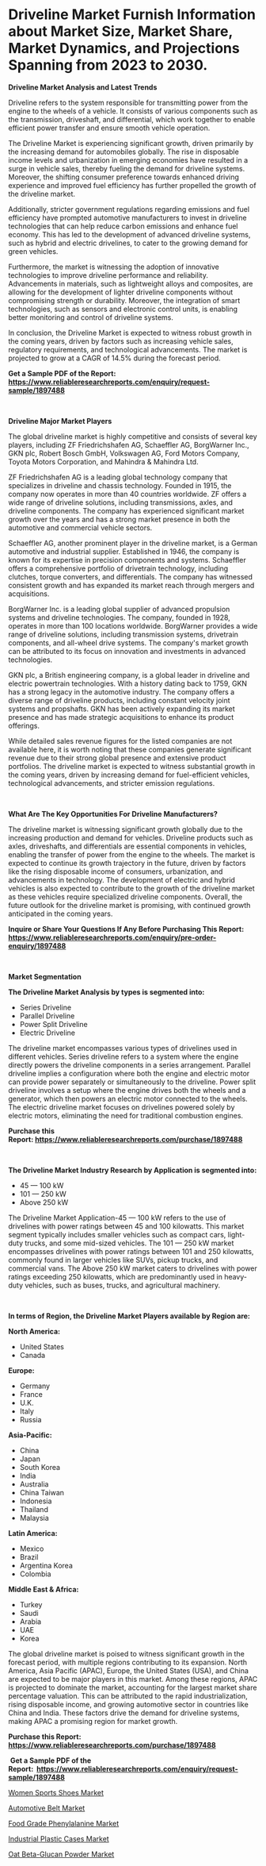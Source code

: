 <p><h1>Driveline Market Furnish Information about Market Size, Market Share, Market Dynamics, and Projections Spanning from 2023 to 2030.</h1></p><p><strong>Driveline Market Analysis and Latest Trends</strong></p>
<p><p>Driveline refers to the system responsible for transmitting power from the engine to the wheels of a vehicle. It consists of various components such as the transmission, driveshaft, and differential, which work together to enable efficient power transfer and ensure smooth vehicle operation.</p><p>The Driveline Market is experiencing significant growth, driven primarily by the increasing demand for automobiles globally. The rise in disposable income levels and urbanization in emerging economies have resulted in a surge in vehicle sales, thereby fueling the demand for driveline systems. Moreover, the shifting consumer preference towards enhanced driving experience and improved fuel efficiency has further propelled the growth of the driveline market.</p><p>Additionally, stricter government regulations regarding emissions and fuel efficiency have prompted automotive manufacturers to invest in driveline technologies that can help reduce carbon emissions and enhance fuel economy. This has led to the development of advanced driveline systems, such as hybrid and electric drivelines, to cater to the growing demand for green vehicles.</p><p>Furthermore, the market is witnessing the adoption of innovative technologies to improve driveline performance and reliability. Advancements in materials, such as lightweight alloys and composites, are allowing for the development of lighter driveline components without compromising strength or durability. Moreover, the integration of smart technologies, such as sensors and electronic control units, is enabling better monitoring and control of driveline systems.</p><p>In conclusion, the Driveline Market is expected to witness robust growth in the coming years, driven by factors such as increasing vehicle sales, regulatory requirements, and technological advancements. The market is projected to grow at a CAGR of 14.5% during the forecast period.</p></p>
<p><strong>Get a Sample PDF of the Report:&nbsp; <a href="https://www.reliableresearchreports.com/enquiry/request-sample/1897488">https://www.reliableresearchreports.com/enquiry/request-sample/1897488</a></strong></p>
<p>&nbsp;</p>
<p><strong>Driveline Major Market Players</strong></p>
<p><p>The global driveline market is highly competitive and consists of several key players, including ZF Friedrichshafen AG, Schaeffler AG, BorgWarner Inc., GKN plc, Robert Bosch GmbH, Volkswagen AG, Ford Motors Company, Toyota Motors Corporation, and Mahindra & Mahindra Ltd.</p><p>ZF Friedrichshafen AG is a leading global technology company that specializes in driveline and chassis technology. Founded in 1915, the company now operates in more than 40 countries worldwide. ZF offers a wide range of driveline solutions, including transmissions, axles, and driveline components. The company has experienced significant market growth over the years and has a strong market presence in both the automotive and commercial vehicle sectors.</p><p>Schaeffler AG, another prominent player in the driveline market, is a German automotive and industrial supplier. Established in 1946, the company is known for its expertise in precision components and systems. Schaeffler offers a comprehensive portfolio of drivetrain technology, including clutches, torque converters, and differentials. The company has witnessed consistent growth and has expanded its market reach through mergers and acquisitions.</p><p>BorgWarner Inc. is a leading global supplier of advanced propulsion systems and driveline technologies. The company, founded in 1928, operates in more than 100 locations worldwide. BorgWarner provides a wide range of driveline solutions, including transmission systems, drivetrain components, and all-wheel drive systems. The company's market growth can be attributed to its focus on innovation and investments in advanced technologies.</p><p>GKN plc, a British engineering company, is a global leader in driveline and electric powertrain technologies. With a history dating back to 1759, GKN has a strong legacy in the automotive industry. The company offers a diverse range of driveline products, including constant velocity joint systems and propshafts. GKN has been actively expanding its market presence and has made strategic acquisitions to enhance its product offerings.</p><p>While detailed sales revenue figures for the listed companies are not available here, it is worth noting that these companies generate significant revenue due to their strong global presence and extensive product portfolios. The driveline market is expected to witness substantial growth in the coming years, driven by increasing demand for fuel-efficient vehicles, technological advancements, and stricter emission regulations.</p></p>
<p>&nbsp;</p>
<p><strong>What Are The Key Opportunities For Driveline Manufacturers?</strong></p>
<p><p>The driveline market is witnessing significant growth globally due to the increasing production and demand for vehicles. Driveline products such as axles, driveshafts, and differentials are essential components in vehicles, enabling the transfer of power from the engine to the wheels. The market is expected to continue its growth trajectory in the future, driven by factors like the rising disposable income of consumers, urbanization, and advancements in technology. The development of electric and hybrid vehicles is also expected to contribute to the growth of the driveline market as these vehicles require specialized driveline components. Overall, the future outlook for the driveline market is promising, with continued growth anticipated in the coming years.</p></p>
<p><strong>Inquire or Share Your Questions If Any Before Purchasing This Report: <a href="https://www.reliableresearchreports.com/enquiry/pre-order-enquiry/1897488">https://www.reliableresearchreports.com/enquiry/pre-order-enquiry/1897488</a></strong></p>
<p>&nbsp;</p>
<p><strong>Market Segmentation</strong></p>
<p><strong>The Driveline Market Analysis by types is segmented into:</strong></p>
<p><ul><li>Series Driveline</li><li>Parallel Driveline</li><li>Power Split Driveline</li><li>Electric Driveline</li></ul></p>
<p><p>The driveline market encompasses various types of drivelines used in different vehicles. Series driveline refers to a system where the engine directly powers the driveline components in a series arrangement. Parallel driveline implies a configuration where both the engine and electric motor can provide power separately or simultaneously to the driveline. Power split driveline involves a setup where the engine drives both the wheels and a generator, which then powers an electric motor connected to the wheels. The electric driveline market focuses on drivelines powered solely by electric motors, eliminating the need for traditional combustion engines.</p></p>
<p><strong>Purchase this Report:&nbsp;<a href="https://www.reliableresearchreports.com/purchase/1897488">https://www.reliableresearchreports.com/purchase/1897488</a></strong></p>
<p>&nbsp;</p>
<p><strong>The Driveline Market Industry Research by Application is segmented into:</strong></p>
<p><ul><li>45 — 100 kW</li><li>101 — 250 kW</li><li>Above 250 kW</li></ul></p>
<p><p>The Driveline Market Application-45 — 100 kW refers to the use of drivelines with power ratings between 45 and 100 kilowatts. This market segment typically includes smaller vehicles such as compact cars, light-duty trucks, and some mid-sized vehicles. The 101 — 250 kW market encompasses drivelines with power ratings between 101 and 250 kilowatts, commonly found in larger vehicles like SUVs, pickup trucks, and commercial vans. The Above 250 kW market caters to drivelines with power ratings exceeding 250 kilowatts, which are predominantly used in heavy-duty vehicles, such as buses, trucks, and agricultural machinery.</p></p>
<p>&nbsp;</p>
<p><strong>In terms of Region, the Driveline Market Players available by Region are:</strong></p>
<p>
    <p> <strong> North America: </strong>
        <ul>
            <li>United States</li>
            <li>Canada</li>
        </ul>
        </p> 
    <p> <strong> Europe: </strong>
        <ul>
            <li>Germany</li>
            <li>France</li>
            <li>U.K.</li>
            <li>Italy</li>
            <li>Russia</li>
        </ul>
        </p> 
    <p> <strong> Asia-Pacific: </strong>
        <ul>
            <li>China</li>
            <li>Japan</li>
            <li>South Korea</li>
            <li>India</li>
            <li>Australia</li>
            <li>China Taiwan</li>
            <li>Indonesia</li>
            <li>Thailand</li>
            <li>Malaysia</li>
        </ul>
        </p> 
    <p> <strong> Latin America: </strong>
        <ul>
            <li>Mexico</li>
            <li>Brazil</li>
            <li>Argentina Korea</li>
            <li>Colombia</li>
        </ul>
        </p> 
    <p> <strong> Middle East & Africa: </strong>
        <ul>
            <li>Turkey</li>
            <li>Saudi</li>
            <li>Arabia</li>
            <li>UAE</li>
            <li>Korea</li>
        </ul>
    </p>
    </p>
<p><p>The global driveline market is poised to witness significant growth in the forecast period, with multiple regions contributing to its expansion. North America, Asia Pacific (APAC), Europe, the United States (USA), and China are expected to be major players in this market. Among these regions, APAC is projected to dominate the market, accounting for the largest market share percentage valuation. This can be attributed to the rapid industrialization, rising disposable income, and growing automotive sector in countries like China and India. These factors drive the demand for driveline systems, making APAC a promising region for market growth.</p></p>
<p><strong>Purchase this Report: <a href="https://www.reliableresearchreports.com/purchase/1897488">https://www.reliableresearchreports.com/purchase/1897488</a></strong></p>
<p>&nbsp;<strong>Get a Sample PDF of the Report:&nbsp;&nbsp;<a href="https://www.reliableresearchreports.com/enquiry/request-sample/1897488">https://www.reliableresearchreports.com/enquiry/request-sample/1897488</a></strong></p>
<p><strong></strong></p>
<p><p><a href="https://medium.com/@anilaxhafa2022/women-sports-shoes-market-share-evolution-and-market-growth-trends-2023-2030-e938d8bc5a98">Women Sports Shoes Market</a></p><p><a href="https://github.com/rahu1506/Market-Research-Report-List-1/blob/main/automotive-belt-market.md">Automotive Belt Market</a></p><p><a href="https://www.linkedin.com/pulse/food-grade-phenylalanine-market-size-2023-2030-global-8snae/">Food Grade Phenylalanine Market</a></p><p><a href="https://medium.com/@juliecastro06/industrial-plastic-cases-market-size-and-market-trends-complete-industry-overview-2023-to-2030-7fdd8f2972f6">Industrial Plastic Cases Market</a></p><p><a href="https://www.linkedin.com/pulse/oat-beta-glucan-powder-market-size-share-global-analysis-cd2be/">Oat Beta-Glucan Powder Market</a></p></p>